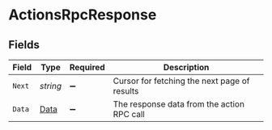 # ActionsRpcResponse


## Fields

| Field                                        | Type                                         | Required                                     | Description                                  |
| -------------------------------------------- | -------------------------------------------- | -------------------------------------------- | -------------------------------------------- |
| `Next`                                       | *string*                                     | :heavy_minus_sign:                           | Cursor for fetching the next page of results |
| `Data`                                       | [Data](../../Models/Components/Data.md)      | :heavy_minus_sign:                           | The response data from the action RPC call   |